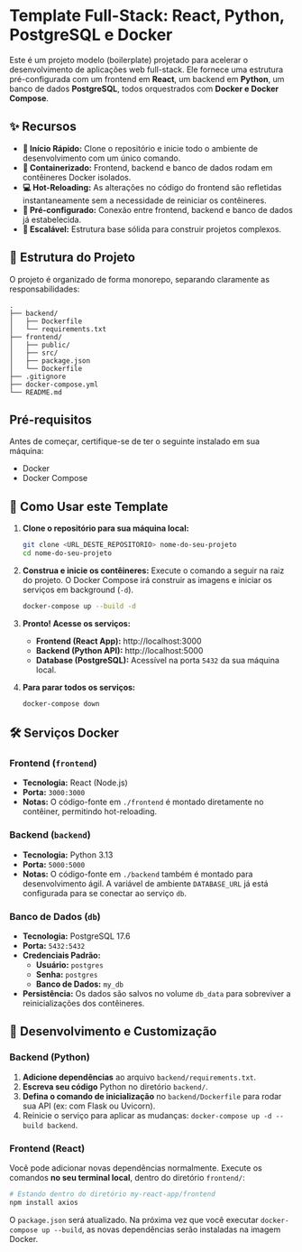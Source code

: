 # Template Full-Stack: React, Python, PostgreSQL e Docker

Este é um projeto modelo (boilerplate) projetado para acelerar o desenvolvimento de aplicações web full-stack. Ele fornece uma estrutura pré-configurada com um frontend em **React**, um backend em **Python**, um banco de dados **PostgreSQL**, todos orquestrados com **Docker e Docker Compose**.

## ✨ Recursos

-   **🚀 Início Rápido:** Clone o repositório e inicie todo o ambiente de desenvolvimento com um único comando.
-   **🐳 Containerizado:** Frontend, backend e banco de dados rodam em contêineres Docker isolados.
-   **💻 Hot-Reloading:** As alterações no código do frontend são refletidas instantaneamente sem a necessidade de reiniciar os contêineres.
-   **🔗 Pré-configurado:** Conexão entre frontend, backend e banco de dados já estabelecida.
-   **🌱 Escalável:** Estrutura base sólida para construir projetos complexos.

## 📂 Estrutura do Projeto

O projeto é organizado de forma monorepo, separando claramente as responsabilidades:

```
.
├── backend/
│   ├── Dockerfile
│   └── requirements.txt
├── frontend/
│   ├── public/
│   ├── src/
│   ├── package.json
│   └── Dockerfile
├── .gitignore
├── docker-compose.yml
└── README.md
```

## Pré-requisitos

Antes de começar, certifique-se de ter o seguinte instalado em sua máquina:
-   Docker
-   Docker Compose

## 🚀 Como Usar este Template

1.  **Clone o repositório para sua máquina local:**
    ```bash
    git clone <URL_DESTE_REPOSITORIO> nome-do-seu-projeto
    cd nome-do-seu-projeto
    ```

2.  **Construa e inicie os contêineres:**
    Execute o comando a seguir na raiz do projeto. O Docker Compose irá construir as imagens e iniciar os serviços em background (`-d`).
    ```bash
    docker-compose up --build -d
    ```

3.  **Pronto! Acesse os serviços:**
    -   **Frontend (React App):** http://localhost:3000
    -   **Backend (Python API):** http://localhost:5000
    -   **Database (PostgreSQL):** Acessível na porta `5432` da sua máquina local.

4.  **Para parar todos os serviços:**
    ```bash
    docker-compose down
    ```

## 🛠️ Serviços Docker

### Frontend (`frontend`)

-   **Tecnologia:** React (Node.js)
-   **Porta:** `3000:3000`
-   **Notas:** O código-fonte em `./frontend` é montado diretamente no contêiner, permitindo hot-reloading.

### Backend (`backend`)

-   **Tecnologia:** Python 3.13
-   **Porta:** `5000:5000`
-   **Notas:** O código-fonte em `./backend` também é montado para desenvolvimento ágil. A variável de ambiente `DATABASE_URL` já está configurada para se conectar ao serviço `db`.

### Banco de Dados (`db`)

-   **Tecnologia:** PostgreSQL 17.6
-   **Porta:** `5432:5432`
-   **Credenciais Padrão:**
    -   **Usuário:** `postgres`
    -   **Senha:** `postgres`
    -   **Banco de Dados:** `my_db`
-   **Persistência:** Os dados são salvos no volume `db_data` para sobreviver a reinicializações dos contêineres.

## 🔧 Desenvolvimento e Customização

### Backend (Python)

1.  **Adicione dependências** ao arquivo `backend/requirements.txt`.
2.  **Escreva seu código** Python no diretório `backend/`.
3.  **Defina o comando de inicialização** no `backend/Dockerfile` para rodar sua API (ex: com Flask ou Uvicorn).
4.  Reinicie o serviço para aplicar as mudanças: `docker-compose up -d --build backend`.

### Frontend (React)

Você pode adicionar novas dependências normalmente. Execute os comandos **no seu terminal local**, dentro do diretório `frontend/`:

```bash
# Estando dentro do diretório my-react-app/frontend
npm install axios
```

O `package.json` será atualizado. Na próxima vez que você executar `docker-compose up --build`, as novas dependências serão instaladas na imagem Docker.